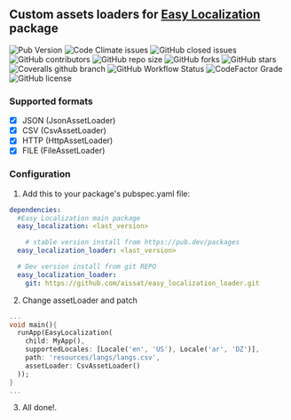 ## Custom assets loaders for [Easy Localization](https://github.com/aissat/easy_localization/blob/master) package 

![Pub Version](https://img.shields.io/pub/v/easy_localization_loader?style=flat-square)
![Code Climate issues](https://img.shields.io/github/issues/aissat/easy_localization_loader?style=flat-square)
![GitHub closed issues](https://img.shields.io/github/issues-closed/aissat/easy_localization_loader?style=flat-square)
![GitHub contributors](https://img.shields.io/github/contributors/aissat/easy_localization_loader?style=flat-square)
![GitHub repo size](https://img.shields.io/github/repo-size/aissat/easy_localization_loader?style=flat-square)
![GitHub forks](https://img.shields.io/github/forks/aissat/easy_localization_loader?style=flat-square)
![GitHub stars](https://img.shields.io/github/stars/aissat/easy_localization_loader?style=flat-square)
![Coveralls github branch](https://img.shields.io/coveralls/github/aissat/easy_localization/dev?style=flat-square)
![GitHub Workflow Status](https://img.shields.io/github/workflow/status/aissat/easy_localization/Flutter%20Tester?longCache=true&style=flat-square&logo=github)
![CodeFactor Grade](https://img.shields.io/codefactor/grade/github/aissat/easy_localization_loader?style=flat-square)
![GitHub license](https://img.shields.io/github/license/aissat/easy_localization_loader?style=flat-square)

### Supported formats

- [x] JSON (JsonAssetLoader)
- [x] CSV (CsvAssetLoader)
- [x] HTTP (HttpAssetLoader)
- [x] FILE (FileAssetLoader)

### Configuration

1. Add this to your package's pubspec.yaml file:

```yaml
dependencies:
  #Easy Localization main package
  easy_localization: <last_version>

    # stable version install from https://pub.dev/packages
  easy_localization_loader: <last_version>

  # Dev version install from git REPO
  easy_localization_loader:
    git: https://github.com/aissat/easy_localization_loader.git

```

2. Change assetLoader and patch

```dart
...
void main(){
  runApp(EasyLocalization(
    child: MyApp(),
    supportedLocales: [Locale('en', 'US'), Locale('ar', 'DZ')],
    path: 'resources/langs/langs.csv',
    assetLoader: CsvAssetLoader()
  ));
}
...
```

3. All done!.